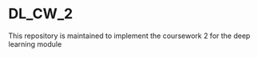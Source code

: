 # DL_CW_2
This repository is maintained to implement the coursework 2 for the deep learning  module
